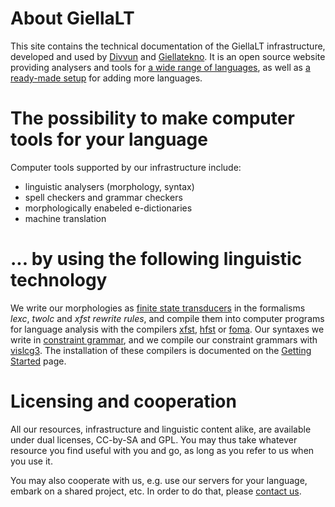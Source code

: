 # About GiellaLT

This site contains the technical documentation of the GiellaLT
infrastructure, developed and used by [Divvun](http://divvun.no) and [Giellatekno](http://giellatekno.uit.no).
It is an open source website providing analysers and tools for
[a wide range of languages](LanguageModels.html), as well as
[a ready-made setup](infraremake/HowToAddANewLanguage.html) for adding more languages.




# The possibility to make computer tools for your language


Computer tools supported by our infrastructure include:


* linguistic analysers (morphology, syntax)
* spell checkers and grammar checkers
* morphologically enabeled e-dictionaries
* machine translation


# ... by using the following linguistic technology

We write our morphologies as [finite state transducers](https://en.wikipedia.org/wiki/Finite_state_transducer)
in the formalisms *lexc*, *twolc* and *xfst rewrite rules*, and compile them into computer programs for language analysis with the compilers [xfst](http://fsmbook.com), 
[hfst](http://www.ling.helsinki.fi/kieliteknologia/tutkimus/hfst/) or [foma](https://github.com/mhulden/foma).
Our syntaxes we write in [constraint grammar](https://en.wikipedia.org/wiki/Constraint_grammar),
and we compile our constraint grammars with [vislcg3](http://beta.visl.sdu.dk/cg3.html).
The installation of these compilers is documented on the [Getting Started](GettingStarted.html) page.


# Licensing and cooperation


All our resources, infrastructure and linguistic content alike, are available under dual licenses, CC-by-SA and GPL. You may thus take whatever resource you find useful with you and go, as long as you refer to us when you use it.

You may also cooperate with us, e.g. use our servers for your language, embark on a shared project, etc. In order to do that, please [contact us](/admin/people.html).
